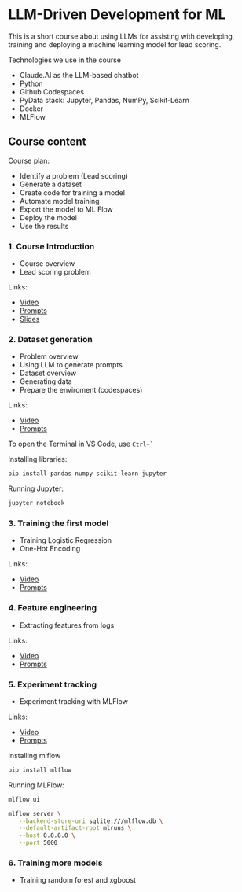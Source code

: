 # LLM-Driven Development for ML

This is a short course about using LLMs for assisting with
developing, training and deploying a machine learning model
for lead scoring.

Technologies we use in the course

* Claude.AI as the LLM-based chatbot
* Python 
* Github Codespaces
* PyData stack: Jupyter, Pandas, NumPy, Scikit-Learn
* Docker
* MLFlow


## Course content

Course plan:

* Identify a problem (Lead scoring)
* Generate a dataset
* Create code for training a model
* Automate model training
* Export the model to ML Flow
* Deploy the model
* Use the results


### 1. Course Introduction

* Course overview
* Lead scoring problem

Links:

* [Video](https://www.loom.com/share/73e013901bda47b8a4123b563cc0e38e)
* [Prompts](prompts/01-intro.md)
* [Slides](https://docs.google.com/presentation/d/19XAVPOAOx00NcvFcUSIWBatV53Nr2wpt-6AmJpGty1U/edit)


### 2. Dataset generation

* Problem overview
* Using LLM to generate prompts
* Dataset overview
* Generating data
* Prepare the enviroment (codespaces)

Links:

* [Video](https://www.loom.com/share/4beba860d8c24e4c8c1485bd4f79cf44)
* [Prompts](prompts/02-data.md)


To open the Terminal in VS Code, use ``` Ctrl+` ```

Installing libraries:

```bash
pip install pandas numpy scikit-learn jupyter
```

Running Jupyter:

```bash
jupyter notebook
```


### 3. Training the first model

* Training Logistic Regression
* One-Hot Encoding


Links:

* [Video](https://www.loom.com/share/74ecce75606b463ea4947661b13ce46d)
* [Prompts](prompts/03-train.md)


### 4. Feature engineering 

* Extracting features from logs

Links:

* [Video](https://www.loom.com/share/2e48598f016d4add81952be7a13f1e97)
* [Prompts](prompts/04-feature-engineering.md)


### 5. Experiment tracking

* Experiment tracking with MLFlow


Links:

* [Video](https://www.loom.com/share/a546793dc628431f948135360e0edd19)
* [Prompts](prompts/)

Installing mlflow

```bash
pip install mlflow
```

Running MLFlow:

```bash
mlflow ui

mlflow server \
   --backend-store-uri sqlite:///mlflow.db \
   --default-artifact-root mlruns \
   --host 0.0.0.0 \
   --port 5000
```


### 6. Training more models

* Training random forest and xgboost